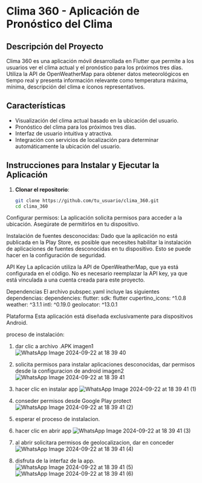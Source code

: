 # Clima 360 - Aplicación de Pronóstico del Clima

## Descripción del Proyecto
Clima 360 es una aplicación móvil desarrollada en Flutter que permite a los usuarios ver el clima actual y el pronóstico para los próximos tres días. Utiliza la API de OpenWeatherMap para obtener datos meteorológicos en tiempo real y presenta información relevante como temperatura máxima, mínima, descripción del clima e íconos representativos.

## Características
- Visualización del clima actual basado en la ubicación del usuario.
- Pronóstico del clima para los próximos tres días.
- Interfaz de usuario intuitiva y atractiva.
- Integración con servicios de localización para determinar automáticamente la ubicación del usuario.

## Instrucciones para Instalar y Ejecutar la Aplicación

1. **Clonar el repositorio**:
   ```bash
   git clone https://github.com/tu_usuario/clima_360.git
   cd clima_360

Configurar permisos: La aplicación solicita permisos para acceder a la ubicación. 
Asegúrate de permitirlos en tu dispositivo.

Instalación de fuentes desconocidas: Dado que la aplicación no está publicada en la Play Store,
es posible que necesites habilitar la instalación de aplicaciones de fuentes desconocidas en tu dispositivo. 
Esto se puede hacer en la configuración de seguridad.

API Key
La aplicación utiliza la API de OpenWeatherMap, que ya está configurada en el código. 
No es necesario reemplazar la API key, 
ya que está vinculada a una cuenta creada para este proyecto.

Dependencias
El archivo pubspec.yaml incluye las siguientes dependencias:
dependencies:
flutter:
sdk: flutter
cupertino_icons: ^1.0.8
weather: ^3.1.1
intl: ^0.19.0
geolocator: ^13.0.1

Plataforma
Esta aplicación está diseñada exclusivamente para dispositivos Android.



proceso de instalación:

1. dar clic a archivo .APK
   imagen1
![WhatsApp Image 2024-09-22 at 18 39 40](https://github.com/user-attachments/assets/5b1fa80f-71b3-4f5e-bb6a-de2ef9ebb76e)



3. solicita permisos para instalar aplicaciones desconocidas, dar permisos desde la configuracion de android
   imagen2
![WhatsApp Image 2024-09-22 at 18 39 41](https://github.com/user-attachments/assets/400b43a2-8db9-4cae-8f3a-38b6aa8311ae)



5. hacer clic en instalar app
![WhatsApp Image 2024-09-22 at 18 39 41 (1)](https://github.com/user-attachments/assets/f373ad0a-4bda-4b5d-bc11-d4338681420a)



7. conseder permisos desde Google Play protect
![WhatsApp Image 2024-09-22 at 18 39 41 (2)](https://github.com/user-attachments/assets/f950f314-77c9-4220-9f4d-0607afa25c3f)



9. esperar el proceso de instalacion.

   
11. hacer clic en abrir app
![WhatsApp Image 2024-09-22 at 18 39 41 (3)](https://github.com/user-attachments/assets/a5dd0469-8112-475e-9398-09d6ec30f946)



12. al abrir solicitara permisos de geolocalizacion, dar en conceder
![WhatsApp Image 2024-09-22 at 18 39 41 (4)](https://github.com/user-attachments/assets/e80dc153-4645-4743-a7c3-03945fe8651a)



14. disfruta de la interfaz de la app.
![WhatsApp Image 2024-09-22 at 18 39 41 (5)](https://github.com/user-attachments/assets/b9646c24-0ca8-48ca-9fc7-433df6d133ea)
![WhatsApp Image 2024-09-22 at 18 39 41 (6)](https://github.com/user-attachments/assets/553bed1f-f91d-46fe-b4b8-cff1a0c3d7ab)




